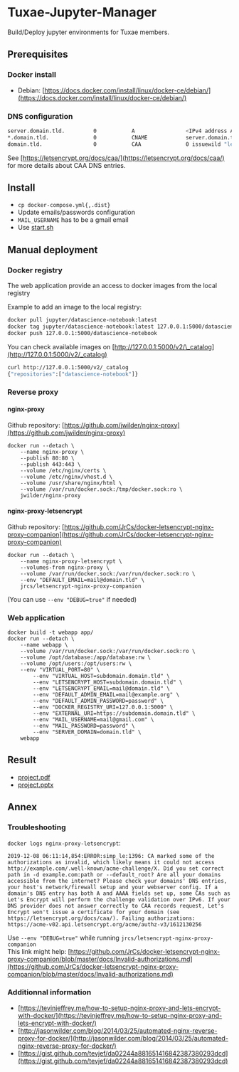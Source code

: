 #  Tuxae-Jupyter-Manager

Build/Deploy jupyter environments for Tuxae members.

## Prerequisites

### Docker install

- Debian: [https://docs.docker.com/install/linux/docker-ce/debian/](https://docs.docker.com/install/linux/docker-ce/debian/)

### DNS configuration

```bash
server.domain.tld.         0           A                <IPv4 address A.B.C.D>
*.domain.tld.              0           CNAME            server.domain.tld.
domain.tld.                0           CAA              0 issuewild "letsencrypt.org."
```
See [https://letsencrypt.org/docs/caa/](https://letsencrypt.org/docs/caa/) for more details about CAA DNS entries.

## Install

- `cp docker-compose.yml{,.dist}`
- Update emails/passwords configuration
- `MAIL_USERNAME` has to be a gmail email
- Use [start.sh](./start.sh)


## Manual deployment

### Docker registry

The web application provide an access to docker images from the local registry

Example to add an image to the local registry:
```bash
docker pull jupyter/datascience-notebook:latest
docker tag jupyter/datascience-notebook:latest 127.0.0.1:5000/datascience-notebook
docker push 127.0.0.1:5000/datascience-notebook
```

You can check available images on [http://127.0.0.1:5000/v2/\_catalog](http://127.0.0.1:5000/v2/_catalog)

```bash
curl http://127.0.0.1:5000/v2/_catalog
{"repositories":["datascience-notebook"]}
```

### Reverse proxy

#### nginx-proxy 

Github repository: [https://github.com/jwilder/nginx-proxy](https://github.com/jwilder/nginx-proxy)

```
docker run --detach \
	--name nginx-proxy \
	--publish 80:80 \
	--publish 443:443 \
	--volume /etc/nginx/certs \
	--volume /etc/nginx/vhost.d \
	--volume /usr/share/nginx/html \
	--volume /var/run/docker.sock:/tmp/docker.sock:ro \
	jwilder/nginx-proxy
```

#### nginx-proxy-letsencrypt

Github repository: [https://github.com/JrCs/docker-letsencrypt-nginx-proxy-companion](https://github.com/JrCs/docker-letsencrypt-nginx-proxy-companion)

```
docker run --detach \
	--name nginx-proxy-letsencrypt \
	--volumes-from nginx-proxy \
	--volume /var/run/docker.sock:/var/run/docker.sock:ro \
	--env "DEFAULT_EMAIL=mail@domain.tld" \
	jrcs/letsencrypt-nginx-proxy-companion
```
(You can use `--env "DEBUG=true"` if needed)


### Web application 

```
docker build -t webapp app/
docker run --detach \
	--name webapp \
	--volume /var/run/docker.sock:/var/run/docker.sock:ro \
	--volume /opt/database:/app/database:rw \
	--volume /opt/users:/opt/users:rw \
	--env "VIRTUAL_PORT=80" \
      	--env "VIRTUAL_HOST=subdomain.domain.tld" \
      	--env "LETSENCRYPT_HOST=subdomain.domain.tld" \
      	--env "LETSENCRYPT_EMAIL=mail@domain.tld" \
      	--env "DEFAULT_ADMIN_EMAIL=mail@example.org" \
      	--env "DEFAULT_ADMIN_PASSWORD=password" \
      	--env "DOCKER_REGISTRY_URI=127.0.0.1:5000" \
      	--env "EXTERNAL_URI=https://subdomain.domain.tld" \
      	--env "MAIL_USERNAME=mail@gmail.com" \
      	--env "MAIL_PASSWORD=password" \
      	--env "SERVER_DOMAIN=domain.tld" \
	webapp
```

## Result 

- [project.pdf](./slides/project.pdf)
- [project.pptx](./slides/project.pptx)

## Annex

### Troubleshooting

`docker logs nginx-proxy-letsencrypt`:
```
2019-12-08 06:11:14,854:ERROR:simp_le:1396: CA marked some of the authorizations as invalid, which likely means it could not access http://example.com/.well-known/acme-challenge/X. Did you set correct path in -d example.com:path or --default_root? Are all your domains accessible from the internet? Please check your domains' DNS entries, your host's network/firewall setup and your webserver config. If a domain's DNS entry has both A and AAAA fields set up, some CAs such as Let's Encrypt will perform the challenge validation over IPv6. If your DNS provider does not answer correctly to CAA records request, Let's Encrypt won't issue a certificate for your domain (see https://letsencrypt.org/docs/caa/). Failing authorizations: https://acme-v02.api.letsencrypt.org/acme/authz-v3/1612130256
```

Use `--env "DEBUG=true"` while running `jrcs/letsencrypt-nginx-proxy-companion` \
This link might help: [https://github.com/JrCs/docker-letsencrypt-nginx-proxy-companion/blob/master/docs/Invalid-authorizations.md](https://github.com/JrCs/docker-letsencrypt-nginx-proxy-companion/blob/master/docs/Invalid-authorizations.md)

### Additionnal information

- [https://tevinjeffrey.me/how-to-setup-nginx-proxy-and-lets-encrypt-with-docker/](https://tevinjeffrey.me/how-to-setup-nginx-proxy-and-lets-encrypt-with-docker/)
- [http://jasonwilder.com/blog/2014/03/25/automated-nginx-reverse-proxy-for-docker/](http://jasonwilder.com/blog/2014/03/25/automated-nginx-reverse-proxy-for-docker/)
- [https://gist.github.com/tevjef/da02244a881651416842387380293dcd](https://gist.github.com/tevjef/da02244a881651416842387380293dcd)
